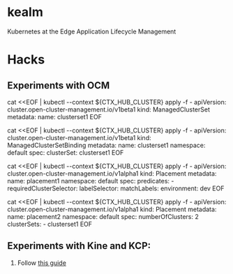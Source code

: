 # kealm
Kubernetes at the Edge Application Lifecycle Management


# Hacks

## Experiments with OCM

cat <<EOF | kubectl --context ${CTX_HUB_CLUSTER} apply -f -
apiVersion: cluster.open-cluster-management.io/v1beta1
kind: ManagedClusterSet
metadata:
  name: clusterset1
EOF

cat <<EOF | kubectl --context ${CTX_HUB_CLUSTER} apply -f -
apiVersion: cluster.open-cluster-management.io/v1beta1
kind: ManagedClusterSetBinding
metadata:
  name: clusterset1
  namespace: default
spec:
  clusterSet: clusterset1
EOF

cat <<EOF | kubectl --context ${CTX_HUB_CLUSTER} apply -f -
apiVersion: cluster.open-cluster-management.io/v1alpha1
kind: Placement
metadata:
  name: placement1
  namespace: default
spec:
  predicates:
    - requiredClusterSelector:
        labelSelector:
          matchLabels:
            environment: dev
EOF

cat <<EOF | kubectl --context ${CTX_HUB_CLUSTER} apply -f -
apiVersion: cluster.open-cluster-management.io/v1alpha1
kind: Placement
metadata:
  name: placement2
  namespace: default
spec:
  numberOfClusters: 2
  clusterSets:
    - clusterset1
EOF

## Experiments with Kine and KCP:

1. Follow [this guide](https://github.com/k3s-io/kine/tree/master/examples)

